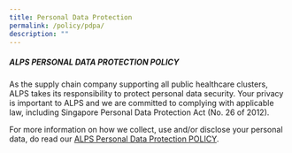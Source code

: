 ```yaml
---
title: Personal Data Protection
permalink: /policy/pdpa/
description: ""
---
```

##### ALPS PERSONAL DATA PROTECTION POLICY

As the supply chain company supporting all public healthcare clusters, ALPS takes its responsibility to protect personal data security. Your privacy is important to ALPS and we are committed to complying with applicable law, including Singapore Personal Data Protection Act (No. 26 of 2012).

For more information on how we collect, use and/or disclose your personal data, do read our [ALPS Personal Data Protection POLICY](https://cms.isomer.gov.sg/files/alps%20pdpa%20policy.pdf).